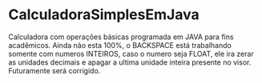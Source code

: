# CalculadoraSimplesEmJava
Calculadora com operações básicas programada em JAVA para fins acadêmicos. Ainda não esta 100%, o BACKSPACE está trabalhando somente com numeros INTEIROS, caso o numero seja FLOAT, ele ira zerar as unidades decimais e apagar a ultima unidade inteira presente no visor. Futuramente será corrigido.
